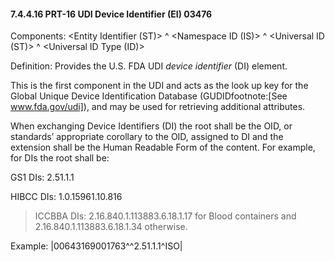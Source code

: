 #### 7.4.4.16 PRT-16 UDI Device Identifier (EI) 03476

Components: &lt;Entity Identifier (ST)> ^ &lt;Namespace ID (IS)> ^ &lt;Universal ID (ST)> ^ &lt;Universal ID Type (ID)>

Definition: Provides the U.S. FDA UDI _device identifier_ (DI) element.

This is the first component in the UDI and acts as the look up key for the Global Unique Device Identification Database (GUDIDfootnote:[See www.fda.gov/udi]), and may be used for retrieving additional attributes.

When exchanging Device Identifiers (DI) the root shall be the OID, or standards’ appropriate corollary to the OID, assigned to DI and the extension shall be the Human Readable Form of the content. For example, for DIs the root shall be:

GS1 DIs: 2.51.1.1

HIBCC DIs: 1.0.15961.10.816

> ICCBBA DIs: 2.16.840.1.113883.6.18.1.17 for Blood containers and 2.16.840.1.113883.6.18.1.34 otherwise.

Example: |00643169001763^^2.51.1.1^ISO|
